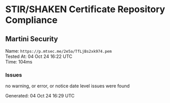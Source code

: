 # STIR/SHAKEN Certificate Repository Compliance

## Martini Security

Name: `https://p.mtsec.me/2e5a/TfLjBs2xk974.pem`\
Tested At: 04 Oct 24 16:22 UTC\
Time: 104ms

### Issues

no warning, or error, or notice date level issues were found

Generated: 04 Oct 24 16:29 UTC